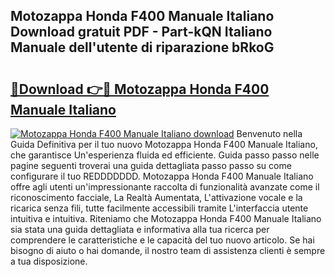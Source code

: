 ## Motozappa Honda F400 Manuale Italiano Download gratuit PDF - Part-kQN Italiano Manuale dell'utente di riparazione bRkoG

# <h2><a href="http://dfaig48.blite.top/?on=Motozappa+Honda+F400+Manuale+Italiano">🔗Download 👉🔴 Motozappa Honda F400 Manuale Italiano</a></h2>

[![Motozappa Honda F400 Manuale Italiano download](https://i.imgur.com/lujVjoI.png)](http://dfaig48.blite.top/?on=Motozappa+Honda+F400+Manuale+Italiano)
Benvenuto nella Guida Definitiva per il tuo nuovo Motozappa Honda F400 Manuale Italiano, che garantisce Un'esperienza fluida ed efficiente. Guida passo passo nelle pagine seguenti troverai una guida dettagliata passo passo su come configurare il tuo REDDDDDDD. Motozappa Honda F400 Manuale Italiano offre agli utenti un'impressionante raccolta di funzionalità avanzate come il riconoscimento facciale, La Realtà Aumentata, L'attivazione vocale e la ricarica senza fili, tutte facilmente accessibili tramite L'interfaccia utente intuitiva e intuitiva. Riteniamo che Motozappa Honda F400 Manuale Italiano sia stata una guida dettagliata e informativa alla tua ricerca per comprendere le caratteristiche e le capacità del tuo nuovo articolo. Se hai bisogno di aiuto o hai domande, il nostro team di assistenza clienti è sempre a tua disposizione.

